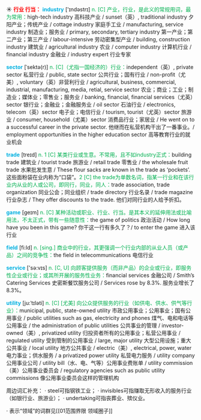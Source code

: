 ☀ <font color="red">**行业 行当：**</font>
<font color="sky blue">**industry**</font> ['ɪndəstrɪ] 
<font color="#00b050">n. [C] 产业，行业，是此义的常规用词，最为常用：</font>high-tech industry 高科技产业 / sunset（英）, traditional industry 夕阳产业；传统产业 / cottage industry 家庭手工业 / manufacturing, service industry 制造业；服务业 / primary, secondary, tertiary industry 第一产业；第二产业；第三产业 / labour-intensive 劳动密集型产业 / building, construction industry 建筑业 / agricultural industry 农业 / computer industry 计算机行业 / financial industry 金融业 / industry expert 行业专家
           
<font color="sky blue">**sector**</font> [ˈsektə(r)]
<font color="#00b050">n. [C]（尤指一国经济的）行业：</font>independent（英）, private sector 私营行业 / public, state sector 公共行业；国有行业 / non-profit（尤美）, voluntary（英）非营利行业 / agricultural, business, commercial, industrial, manufacturing, media, retial, service sector 农业；商业；工业；制造业；媒体业；零售业；服务业 / banking, financial, financial services（尤英）sector 银行业；金融业；金融服务业 / oil sector 石油行业 / electronics, telecom（英）sector 电子业；电信行业 / tourism, tourist（尤英）sector 旅游业 / consumer, household（尤美）sector 消费品行业；家居业 / He went on to a successful career in the private sector. 他继而在私营机构干出了一番事业。/ employment opportunities in the higher education sector 高等教育行业的就业机会

<font color="sky blue">**trade**</font> [treɪd] 
<font color="#00b050">n. 1 [C] 某类行业或生意。不常用，且不如industry正式：</font>building trade 建筑业 / tourist trade 旅游业 / retail trade 零售业 / the wholesale fruit trade 水果批发生意 / These flour sacks are known in the trade as ‘pockets’. 这些面粉袋在业内称为“口袋”。<font color="#00b050">2 [C] the trade为单数名词，指某一行业和在该行业内从业的人或公司，即同行，同业，同人：</font>trade association, trade organization 同业公会；同业组织 / trade directory 行业名录 / trade magazine 行业杂志 / They offer discounts to the trade. 他们对同行业的人给予折扣。

<font color="sky blue">**game**</font> [ɡeɪm] 
<font color="#00b050">n. [C] 某种活动或职业、行业、行当。是其本义的延伸用法或比喻用法，不太正式，带有一些随意性：</font>the game of politics 政治活动 / How long have you been in this game? 你干这一行有多久了？/ to enter the game 进入该行业

<font color="sky blue">**field**</font> [fi:ld] 
<font color="#00b050">n. [sing.] 商业中的行业，其更强调一个行业内部的从业人员（或产品）之间的竞争性：</font>the field in telecommunications 电信行业

<font color="sky blue">**service**</font> ['sə:vɪs] 
<font color="#00b050">n. [C, U] 向顾客提供服务（而非产品）的企业或行业，即服务性企业或行业；或其所开展的服务性业务：</font>financial services 金融公司 / Smith’s Catering Services 史密斯餐饮服务公司 / Services rose by 8.3%. 服务业增长了8.3%。
           
<font color="sky blue">**utility**</font> [ju:ˈtɪləti]
<font color="#00b050">n. [C] [尤美] 向公众提供服务的行业（如供电、供水、供气等行业）：</font>municipal, public, state-owned utility 市政公用事业；公用事业；国有公用事业 / public utilities such as gas, electricity and phones 煤气、电和电话等公用事业 / the administration of public utilities 公共事业的管理 / investor-owned（美）, privatized utility 归投资者所有的公用事业；私营公用事业 / regulated utility 受到管制的公用事业 / large, major utility 大型公用设施；重大公共事业 / local utility 地方公共事业 / electric（美）, electrical, power, water 电力事业；供水服务 / a privatized power utility 私营电力服务 / utility company 公用事业公司 / utility bill（水、电、气等）公用事业费账单 / utility commission（美）公用事业委员会 / regulatory agencies such as public utility commissions 像公用事业委员会这样的管理机构

周边词汇补充：
· steel可指钢铁工业；
· invisibles可指赚取无形收入的服务行业（如银行业、旅游业）；
· undertaking可指丧葬业、殡仪业。

· 表示“领域”的词群见[[01范围界限 领域圈子]]
